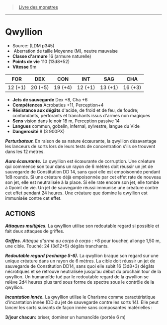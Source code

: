 ﻿> [Livre des monstres](tome_of_beasts.md)

---

# Qwyllion

- Source: (LDM p345)
-  Aberration de taille Moyenne (M), neutre mauvaise
- **Classe d'armure** 16 (armure naturelle)
- **Points de vie** 110 (13d8+52)
- **Vitesse** 9m

|FOR|DEX|CON|INT|SAG|CHA|
|---|---|---|---|---|---|
|12 (+1)|20 (+5)|19 (+4)|12 (+1)|13 (+1)|16 (+3)|

- **Jets de sauvegarde** Dex +8, Cha +6
- **Compétences** Acrobaties +11, Perception+4
- **Résistance aux dégâts** d'acide, de froid et de feu, de foudre; contondants, perforants et tranchants issus d'armes non magiques
- **Sens** vision dans le noir 18 m, Perception passive 14
- **Langues** commun, gobelin, infernal, sylvestre, langue du Vide
- **Dangerosité** 8 (3 900PX)

**_Perturbateur._** En raison de sa nature écœurante, la qwyllion désavantage les lanceurs de sorts lors de leurs tests de concentration s'ils se trouvent dans les 12 mètres.

**_Aura écœurante._** La qwyllion est écœurante de corruption. Une créature qui commence son tour dans un rayon de 6 mètres doit réussir un jet de sauvegarde de Constitution DD 14, sans quoi elle est empoisonnée pendant 1d8 rounds. Si une créature déjà empoisonnée par cet effet rate de nouveau son jet, elle est neutralisée à la place. Si elle rate encore son jet, elle tombe à 0point de vie. Un jet de sauvegarde réussi immunise une créature contre cet effet pendant 24 heures. Une créature que domine la qwyllion est immunisée contre cet effet.

## ACTIONS

**_Attaques multiples._** La qwyllion utilise son redoutable regard si possible et fait deux attaques de griffes.

**_Griffes._** _Attaque d'arme au corps à corps :_ +8 pour toucher, allonge 1,50 m, une cible. Touché: 24 (3d12+5) dégâts tranchants.

**_Redoutable regard (recharge 5-6)._** La qwyllion braque son regard sur une unique créature dans un rayon de 6 mètres. La cible doit réussir un jet de sauvegarde de Constitution DD14, sans quoi elle subit 16 (3d8+3) dégâts nécrotiques et se retrouve neutralisée jusqu'au début du prochain tour de la qwyllion. Un humanoïde tué par le redoutable regard de la qwyllion se relève 2d4 heures plus tard sous forme de spectre sous le contrôle de la qwyllion.

**_Incantation innée._** La qwyllion utilise le Charisme comme caractéristique d'incantation innée (DD du jet de sauvegarde contre les sorts 14). Elle peut lancer les sorts suivants de façon innée sans composantes matérielles :

**3/jour chacun:** briser, dominer un humanoïde (portée 6 m)

